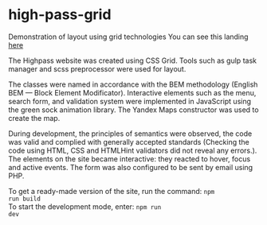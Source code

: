 # high-pass-grid
Demonstration of layout using grid technologies 
You can see this landing <a href="http://t951214s.beget.tech/" alt="High Pass site" blank>here</a>
<p>
The Highpass website was created using CSS Grid. Tools such as gulp task manager and scss preprocessor were used for layout.
  
The classes were named in accordance with the BEM methodology (English BEM — Block Element Modificator). Interactive elements such as the menu, search form, and validation system were implemented in JavaScript using the green sock animation library. The Yandex Maps constructor was used to create the map.
  
During development, the principles of semantics were observed, the code was valid and complied with generally accepted standards (Checking the code using HTML, CSS and HTMLHint validators did not reveal any errors.). The elements on the site became interactive: they reacted to hover, focus and active events. The form was also configured to be sent by email using PHP.
  
To get a ready-made version of the site, run the command:
<code>npm run build</code><br>
To start the development mode, enter:
<code>npm run dev</code>
</p>
